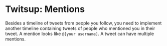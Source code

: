 # Twitsup: Mentions

Besides a timeline of tweets from people you follow, you need to implement another timeline containing tweets of people who mentioned you in their tweet. A mention looks like `@[your username]`. A tweet can have multiple mentions.

